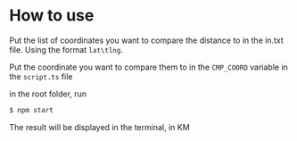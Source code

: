 # How to use

Put the list of coordinates you want to compare the distance to in the in.txt file. Using the format
`lat\tlng`.

Put the coordinate you want to compare them to in the `CMP_COORD` variable in the `script.ts` file

in the root folder, run

```sh
$ npm start
```

The result will be displayed in the terminal, in KM
